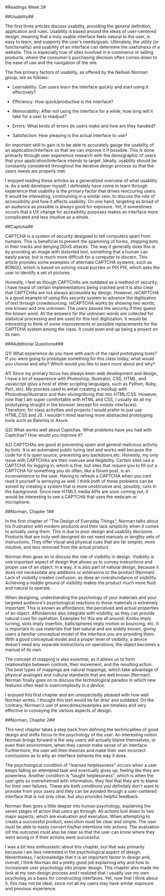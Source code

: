 #Readings Week 2#

##Usability##

The first three articles discuss usability, providing the general definition, application and rules. Usability is based around the ideas of user-centered design, meaning that a truly usable interface feels natural to the user, is easy to learn, and supports the user's needs/goals. Ultimately, the utility (or functionality) and usability of an interface  can determine the usefulness of a website. This is especially true of sites involved in e-commerce or selling products, where the consumer's purchasing decision often comes down to the ease of use and the navigation of the site.

The five primary factors of usability, as offered by the Neilsen Norman group, are as follows: 

  * Learnability: Can users learn the interface quickly and start using
  it effectively?

  * Efficiency: How quick/productive is the interface?

  * Memorability: After not using the interface for a while, how long
  will it take for a user to readjust?

  * Errors: What kinds of errors do users make and how are they handled?

  * Satisfaction: How pleasing is the actual interface to use?

An important skill to gain is to be able to accurately gauge the usability of an application/interface so that we can improve it if possible. This is done primarily through user expereince research with the demographic of users that your application/interface intends to target. Ideally, usability should be constantly considered throughout the iterative design process so that the users needs are properly met.

I enjoyed reading these articles as a generalized overview of what usability is. As a web developer myself, I definately have come to learn through experience that usability is the primary factor that drives reoccuring users. It would be interesting, continuining in a similar vein, to discuss the role of accessibility and how it affects usability. On one hand, targeting as broad of an audience as possible is always good for exposure. Yet, it somestimes occurs that a UX change for accesibility purposes makes an interface more complicated and less intuitive as a whole. 

##Captcha##

CAPTCHA is a system of security designed to tell computers apart from humans. This is beneficial to prevent the spamming of forms, stopping bots in their tracks and denying DDoS attacks. The way it generally does this is by providing an image with distorted text, something that a human can easily parse, but is much more difficult for a computer to discern. This article provides some examples of alternate CAPTCHA systems, such as BONGO, which is based on solving visual puzzles or PIX PIX, which asks the user to identify a set of pictures.

Honestly, I feel as though CAPTCHAs are outdated as a method of security. I have heard of certain implementations being cracked and it is also clear that CAPTCHAs are not always accessible by design. However, reCAPTCHA is a good example of using this security system to advance the digitization of text through crowdsourcing. reCAPTCHA works by showing two words, one known and one unknown. The users passes the security if they guess the known word. All the answers for the unknown words are collected for statistcal processing and are used for this text digitization. It would be interesting to think of some improvements or possible replacements for the CAPTCHA system among the class. It could even end up being a project on its own.

###Additional Questions###

Q1) What experience do you have with each of the rapid prototyping tools? If you were going to prototype something for this class today, what would you choose and why? Which would you like to learn more about and why?

A1) Since my primary focus has always been web development and design, I have a lot of experience with Photoshop, Illustrator, CSS, HTML, and Javascript (plus a  host of other scripting languages, such as Python, Ruby, Perl, etc). My process used to entail creating a mockup with Photoshop/Illustrator and then slicing/dicing that into HTML/CSS. However, now that I am super comfortable with HTML and CSS, I usually do all my prototyping straight in the browser (except for mobile interfaces). Therefore, for class activities and projects I would prefer to just use HTML,CSS and JS. I wouldn't mind learning more abstracted prototyping tools such as Balsmiq or Axure.

Q2) What works well about Captchas. What problems have you had with Captchas? How would you improve it?

A2) CAPTCHAs are good at preventing spam and general malicious activity by bots. It is an automated public turing test and works well because the code for it is open source, preventing any backdoors,etc. Honestly, my only issue with CAPTCHAs are their overuse and illegibility. Certain sites use a CAPTCHA for logging in, which is fine, but sites that require you to fill out a CAPTCHA for something you do often, like a forum post, is an inconvenience to the user. Having to refresh a CAPTCHA when you cant read it yourself is annoying as well. I think both of these problems can be solved by creating a system that is more unobtrusive and, possibly, runs in the background. Since new HTML5 media APIs are soon coming out, it would be interesting to see a CAPTCHA that uses the webcam or microphone. 

##Norman, Chapter 1##

In the first chapter of "The Design of Everyday Things", Norman talks about his frustration with modern products and their lack simplicity when it comes to actually using them. This is due to poor design and usability decisions. Products that are truly well designed do not need manuals or lengthy sets of instructions. They offer visual and physical cues that are far simpler, more intuitive, and less removed from the actual product.

Norman then goes on to discuss the role of visibility in design. Visibility is one important aspect of design that allows us to convey instructions and proper use of an object. In a way, it is also part of natural design, because it does not necessitate any additions or extensions to the product (Norman). Lack of visibility creates confusion, as does an overabundance of visibility. Achieving a middle ground of visibility makes the product much more fluid and natural to operate.

When designing, understanding the psychology of your materials and your targeted audience's psychological reactions to those materials is extremely important. This is known as affordance, the perceived and actual properties of an object. Affordances also integrate with visibility, as they can provide natural cues for operation. Examples for this are all around: Knobs imply turning, slots imply insertion, balls/spheres imply motion or bouncing, etc. It is important to use materials that feel natural and are widely known, giving users a familiar conceptual model of the interface you are providing them. With a good conceptual model and a proper level of visibility, a device doesn't need any separate instructions on operations; the object becomes a manual of its own.

The concept of mapping is also essential, as it allows us to form relationships between controls, their movement, and the resulting action. The best types of mappings are natural mappings, which take advantage of physical analogies and cultural standards that are well known (Norman). Norman finally goes on to discuss the technological paradox in which new features often lead to overcomplexity in a device.

I enjoyed this first chapter and am unexpectedly pleased with how well Norman writes. I thought this text would be far drier and outdated. On the contrary, Norman's use of anecdotes/examples are timeless and very effective in conveying the various aspects of design.

##Norman, Chapter 2##

This next chapter takes a step back from defining the technicalities of good design and shifts focus to the psychology of the user. An interesting notion Norman brings forward is the way users will actually blame themselves, or even their environment, when they cannot make sense of an interface. Furthermore, the user will then theorize and make their own incorrect conclusions as to why an interface behaves the way it does. 

The psychological condition of "learned helplessness" occurs when a user keeps failing an attempted task and eventually gives up, feeling like they are powerless. Another condition is "taught helplessness", which is when the user gets so overwhelmed with information, they feel that they are to blame for their own failures. These are both conditions you definitely don't want to provoke from your users and they can be avoided through a user-centered interface that is not only clear, but also provides helpful feedback.

Norman then goes a little deeper into human psychology, explaining the seven stages of action that users go through. All actions boil down to two major aspects, which are evaluation and execution. When attempting to create a successful product, execution must be clear and simple. The user must be able to easily convert his/her intentions into actions. The evaluation (of the outcome) must also be clear so that the user can know where they went wrong or if their actions were successful. 

I was a bit less enthusiastic about this chapter, but that was primarily because I am less interested in the psychological aspect of design. Nevertheless, I acknowledge that it is an important factor in design and, overall, I think Norman did a pretty good job explaining why and how to incorporate user psychology into proper design. This chapter also made me look at my own design process and I realized that I usually use my own psycholog as a basis for constructing interfaces. Yet, now that I think about it, this may not be ideal, since not all my users may have similar exposure and previous experience.

